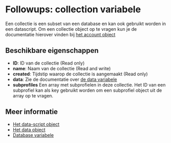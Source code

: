 # Followups: collection variabele

Een collectie is een subset van een database en kan ook gebruikt worden 
in een datascript. Om een collectie object op te vragen kun je de documentatie
hierover vinden bij [het account object](./followups-scripting-copernica)

## Beschikbare eigenschappen

* **ID**: ID van de collectie (Read only)
* **name**: Naam van de collectie (Read and write)
* **created**: Tijdstip waarop de collectie is aangemaakt (Read only)
* **data**: Zie de documentatie over [de data variabele](./followups-scripting-data)
* **subprofiles** Een array met subprofielen in deze collectie. Het ID 
van een subprofiel kan als key gebruikt worden om een subprofiel object 
uit de array op te vragen.

## Meer informatie
* [Het data-script object](./followups-scripting)
* [Het data object](./followups-scripting-data)
* [Database variabele](./followups-scripting-database)
